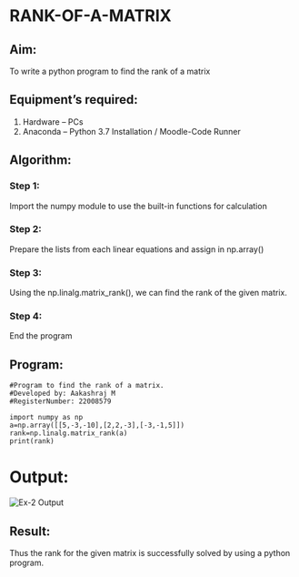 # RANK-OF-A-MATRIX
## Aim:
To write a python program to find the rank of a matrix
## Equipment’s required:
1. 	Hardware – PCs
2. 	Anaconda – Python 3.7 Installation / Moodle-Code Runner
## Algorithm:
### Step 1: 
Import the numpy module to use the built-in functions for calculation
### Step 2: 
Prepare the lists from each linear equations and assign in np.array()
### Step 3: 
Using the np.linalg.matrix_rank(), we can find the rank of the given matrix.
### Step 4:
End the program
## Program:
```
#Program to find the rank of a matrix.
#Developed by: Aakashraj M
#RegisterNumber: 22008579

import numpy as np
a=np.array([[5,-3,-10],[2,2,-3],[-3,-1,5]])
rank=np.linalg.matrix_rank(a)
print(rank)
```
# Output:
![Ex-2 Output](https://user-images.githubusercontent.com/121117266/209473373-9e116855-30b2-408a-8d97-0e10ec2901ac.png)


## Result:
Thus the rank for the given matrix is successfully solved by  using a python program.

